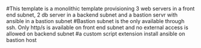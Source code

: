 #This template is a monolithic template provisioning 3 web servers in a front end subnet, 2 db server in a backend subnet and a bastion servr with ansible in a bastion subnet
#Bastion subnet is the only available through ssh. Only http/s is available on front end subnet and no external access is allowed on backend subnet
#a custom script extension install ansible on bastion host